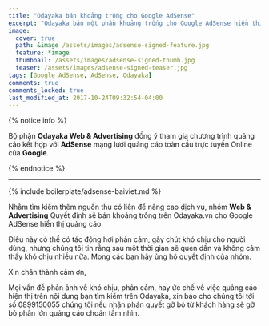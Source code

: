 ```yaml
---
title: "Odayaka bán khoảng trống cho Google AdSense"
excerpt: "Odayaka bán một phần khoảng trống cho Google AdSense hiển thị quảng cáo phủ sóng toàn cầu, giúp chúng tôi tận thu được kinh phí duy trì online và giúp cho doanh nghiệp kinh doanh dịch vụ khác tiếp cận được khách hàng của Odayaka"
image:
  cover: true
  path: &image /assets/images/adsense-signed-feature.jpg
  feature: *image
  thumbnail: /assets/images/adsense-signed-thumb.jpg
  teaser: /assets/images/adsense-signed-teaser.jpg
tags: [Google AdSense, AdSense, Odayaka]
comments: true
comments_locked: true
last_modified_at: 2017-10-24T09:32:54-04:00
---
```


{% notice info %}

Bộ phận **Odayaka Web & Advertising** đồng ý tham gia chương trình quảng cáo kết hợp với **AdSense** mạng lưới quảng cáo toàn cầu trực tuyến Online của **Google**.

{% endnotice %}

***

{% include boilerplate/adsense-baiviet.md %}


Nhằm tìm kiếm thêm nguồn thu có liền để nâng cao dịch vụ, nhóm **Web & Advertising** Quyết định sẽ bán khoảng trống trên Odayaka.vn cho Google AdSense hiển thị quảng cáo.

Điều này có thể có tác động hơi phản cảm, gây chút khó chịu cho người dùng, nhưng chúng tôi tin rằng sau một thời gian sẽ quen dần và không cảm thấy khó chịu nhiều nữa. Mong các bạn hãy ủng hộ quyết định của nhóm.

Xin chân thành cảm ơn,

Mọi vấn đề phản ảnh về khó chịu, phản cảm, hay ức chế về việc quảng cáo hiện thị trên nội dung bạn tìm kiếm trên Odayaka, xin báo cho chúng tôi tới số 0899150055 chúng tôi nếu nhận phán quyết gỡ bỏ từ khách hàng sẽ gỡ bỏ phần lớn quảng cáo choán tầm nhìn.